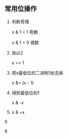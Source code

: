 ## 常用位操作

1. 判断奇偶

   x & 1 = 1 奇数

   x & 1 = 0 偶数

2. 除以2

   x >> 1

3. 把x最低位的二进制1给去掉

   x &= (x - 1)

4. 得到最低位的1

   x & -x

5. x & ~x

ß

ß